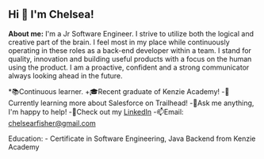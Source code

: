 ## Hi 👋 I'm Chelsea! 

**About me:**
    I'm a Jr Software Engineer. I strive to utilize both the logical and creative part of the brain. I feel most in my place while continuously operating in these roles as a back-end developer within a team. I stand for quality, innovation and building useful products with a focus on the human using the product. I am a proactive, confident and a strong communicator always looking ahead in the future.

*📚Continuous learner.
+🎓Recent graduate of Kenzie Academy! 
-🚀Currently learning more about Salesforce on Trailhead!
-💬Ask me anything, I'm happy to help!
-👔Check out my [LinkedIn](https://www.linkedin.com/in/chelseafishersoftwareengineer/)
-📫Email: [chelsearfisher@gmail.com](chelsearfisher@gmail.com)

Education:
    - Certificate in Software Engineering, Java Backend from Kenzie Academy


<!--
**chelsearfisher/chelsearfisher** is a ✨ _special_ ✨ repository because its `README.md` (this file) appears on your GitHub profile.

Here are some ideas to get you started:

- 🔭 I’m currently working on ...
- 🌱 I’m currently learning ...
- 👯 I’m looking to collaborate on ...
- 🤔 I’m looking for help with ...
- 💬 Ask me about ...
- 📫 How to reach me: ...
- 😄 Pronouns: ...
- ⚡ Fun fact: ...
-->
